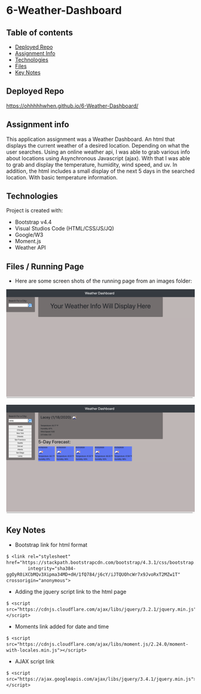 # 6-Weather-Dashboard

## Table of contents
* [Deployed Repo](#deployed-repo)
* [Assignment Info](#assignment-info)
* [Technologies](#technologies)
* [Files](#files)
* [Key Notes](#key-notes)

## Deployed Repo
https://ohhhhhwhen.github.io/6-Weather-Dashboard/

## Assignment info
This application assignment was a Weather Dashboard.
An html that displays the current weather of a desired
location. Depending on what the user searches. Using an
online weather api, I was able to grab various info about
locations using Asynchronous Javascript (ajax). With that I
was able to grab and display the temperature, humidity, 
wind speed, and uv. In addition, the html includes a small
display of the next 5 days in the searched location. With 
basic temperature information.
	
## Technologies
Project is created with:
* Bootstrap v4.4
* Visual Studios Code (HTML/CSS/JS/JQ)
* Google/W3
* Moment.js 
* Weather API
	
## Files / Running Page
* Here are some screen shots of the running page from an images folder:

 ![Starting Page](images/start-page.png)

 ![During Work Page Update](images/working-page.png)


## Key Notes
* Bootstrap link for html format

```
$ <link rel="stylesheet" href="https://stackpath.bootstrapcdn.com/bootstrap/4.3.1/css/bootstrap.min.css"
        integrity="sha384-ggOyR0iXCbMQv3Xipma34MD+dH/1fQ784/j6cY/iJTQUOhcWr7x9JvoRxT2MZw1T" crossorigin="anonymous">
```
* Adding the jquery script link to the html page

```
$ <script src="https://cdnjs.cloudflare.com/ajax/libs/jquery/3.2.1/jquery.min.js"></script>
```
* Moments link added for date and time
```
$ <script src="https://cdnjs.cloudflare.com/ajax/libs/moment.js/2.24.0/moment-with-locales.min.js"></script>
```
* AJAX script link
```
$ <script src="https://ajax.googleapis.com/ajax/libs/jquery/3.4.1/jquery.min.js"></script>
```
